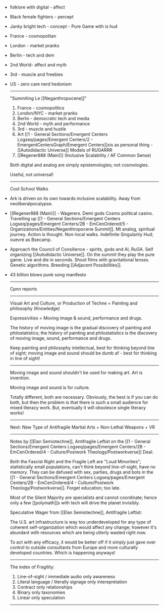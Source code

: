 - folklore with digital - affect
- Black female fighters - percept
- Janky bright tech - concept - Pure Game with is hud
- France - cosmopolitan
- London - market pranks
- Berlin - tech and dem
- 2nd World- affect and myth
- 3rd - muscle and freebies
- US - zero care nerd hedonism
  
  ---
  
  
  "Summiting Le [[Neganthropocene]]" 
  
  1. France - cosmopolitics
  2. London/NYC - market pranks
  3. Berlin - democratic tech and media
  4. 2nd World - myth and performance
  5. 3rd - muscle and hustle
  6. Art [[1 - General Sections/Emergent Centers Logseq/pages/Emergent Centers/2 - EmergentCentersGraph/Emergent Centers]]xis as personal thing - [[Autodidactic Universe]] Models of RUGARRR
  7. [[Regener888 (Main)]] (Inclusive Scalability / AF Common Sense)
  
  
  
  
  
  
  
  
  
  Both digital and analog are simply epistemologies; not cosmologies.
  
  Useful, not universal!
  
  
  ---
  
  
  
  Cool School Walks
- Ark is driven on its own towards inclusive scalability. Away from neoliberalpocalypse.
- [[Regener888 (Main)]] - Wagerers. Demi gods Cosmo political casino. Travelling up [[1 - General Sections/Emergent Centers Logseq/pages/Emergent Centers/2B - EmCenOrdered/5 - Organizations/Entities/Neganthropocene Summit]]. Mt analog, spiritual journey. Action is thought.  Non-local walks. Indefinite Singularity Hud; ouevre as Bsecamp.
- Approach the Council of Consilience - spirits, gods and AI, RuGA. Self organizing [[Autodidactic Universe]]. On the summit they play the pure game. Live and die in seconds. Shoot films with gravitational lenses. Genetic algorithms. Breeding [[Adjacent Possibilities]].
- 43 billion blows punk song manifesto
  
  
  ---
  
  
  
  Cpnn reports
  
  ---
  
  
  
  
  
  
  
  
  Visual Art and Culture, or Production of Techne  = Painting and philosophy (Knowledge)
  
  Expressivities = Moving image & sound, performance and drugs.
  
  The history of moving image is the gradual discovery of painting and philostatistics; the history of painting and philostatistics is the discovery of moving image, sound, performance and drugs.
  
  Keep painting and philosophy intellectual, best for thinking beyond line of sight; moving image and sound should be dumb af - best for thinking in line of sight!
  
  ---
  
  
  
  
  
  
  
  
  Moving image and sound shouldn't be used for making art. Art is invention.
  
  Moving image and sound is for culture. 
  
  Totally different, both are necessary. Obviously, the best is if you can do both, but then the problem is that there is such a small audience for mixed literacy work. But, eventually it will obsolesce single literacy works!
  
  
  
  
  
  
  
  
  
  
  
  
  
  
  
  
  
  
  
  
  
  
  
  
  
  
  
  
  
  
  
  
  
  
  
  
  
  
  
  ---
  
  Next: New Type of Antifragile Martial Arts + Non-Lethal Weapons + VR 
  
  ---
  
  
  
  
  
  
  
  Notes by [[Elan Semiotechne]], Antifragile Leftist on the [[1 - General Sections/Emergent Centers Logseq/pages/Emergent Centers/2B - EmCenOrdered/4 - Culture/Postwork Theology/Postworkverse]] Deal:
  
  Both the Fascist Right and the Fragile Left are "Loud Minorities"; statistically small populations, can't think beyond line-of-sight, have no memory. They can be defused with sex, parties, drugs and bots in the [[1 - General Sections/Emergent Centers Logseq/pages/Emergent Centers/2B - EmCenOrdered/4 - Culture/Postwork Theology/Postworkverse]]. Forget education; too late. 
  
  Most of the Silent Majority are specialists and cannot coordinate; hence only a few [[polymath]]s with tech will drive the planet invisibly.
  
  
  
  
  
  Speculative Wager from [[Elan Semiotechne]], Antifragile Leftist:
  
  The U.S. art infrastructure is way too underdeveloped for any type of coherent self-organization which would affect any change; however it's abundant with resources which are being utterly wasted right now.
  
  To act with any efficacy, it would be better off if it simply just gave over control to outside consultants from Europe and more culturally developed countries. Which is happening anyways!
  
  
  
  
  ---
  
  
  
  
  
  The index of Fragility:
  
  1. Line-of-sight / immediate audio only awareness
  2. Literal language / literally signage only interepretation
  3. Contract only relationships
  4. Binary only taxonomies
  5. Linear only speculation
  ---